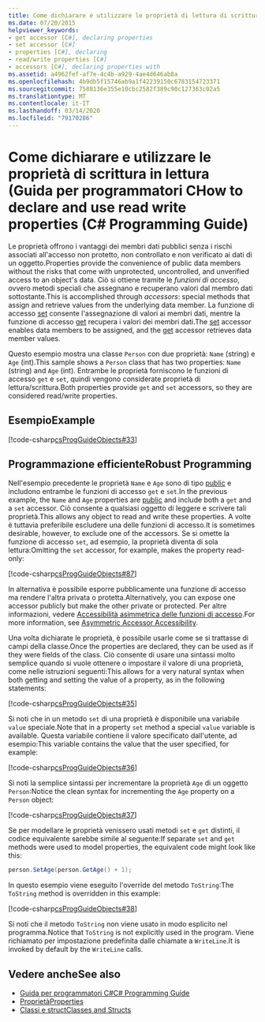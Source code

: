 ```yaml
---
title: Come dichiarare e utilizzare le proprietà di lettura di scrittura - Guida per programmatori C
ms.date: 07/20/2015
helpviewer_keywords:
- get accessor [C#], declaring properties
- set accessor [C#]
- properties [C#], declaring
- read/write properties [C#]
- accessors [C#], declaring properties with
ms.assetid: a4962fef-af7e-4c4b-a929-4ae4d646ab8a
ms.openlocfilehash: 4b9db5f15746ab9a1f42239150c6783154723371
ms.sourcegitcommit: 7588136e355e10cbc2582f389c90c127363c02a5
ms.translationtype: MT
ms.contentlocale: it-IT
ms.lasthandoff: 03/14/2020
ms.locfileid: "79170286"
---
```

# <a name="how-to-declare-and-use-read-write-properties-c-programming-guide"></a><span data-ttu-id="9f99c-102">Come dichiarare e utilizzare le proprietà di scrittura in lettura (Guida per programmatori C</span><span class="sxs-lookup"><span data-stu-id="9f99c-102">How to declare and use read write properties (C# Programming Guide)</span></span>
<span data-ttu-id="9f99c-103">Le proprietà offrono i vantaggi dei membri dati pubblici senza i rischi associati all'accesso non protetto, non controllato e non verificato ai dati di un oggetto.</span><span class="sxs-lookup"><span data-stu-id="9f99c-103">Properties provide the convenience of public data members without the risks that come with unprotected, uncontrolled, and unverified access to an object's data.</span></span> <span data-ttu-id="9f99c-104">Ciò si ottiene tramite le *funzioni di accesso*, ovvero metodi speciali che assegnano e recuperano valori dal membro dati sottostante.</span><span class="sxs-lookup"><span data-stu-id="9f99c-104">This is accomplished through *accessors*: special methods that assign and retrieve values from the underlying data member.</span></span> <span data-ttu-id="9f99c-105">La funzione di accesso [set](../../language-reference/keywords/set.md) consente l'assegnazione di valori ai membri dati, mentre la funzione di accesso [get](../../language-reference/keywords/get.md) recupera i valori dei membri dati.</span><span class="sxs-lookup"><span data-stu-id="9f99c-105">The [set](../../language-reference/keywords/set.md) accessor enables data members to be assigned, and the [get](../../language-reference/keywords/get.md) accessor retrieves data member values.</span></span>  
  
 <span data-ttu-id="9f99c-106">Questo esempio mostra una classe `Person` con due proprietà: `Name` (string) e `Age` (int).</span><span class="sxs-lookup"><span data-stu-id="9f99c-106">This sample shows a `Person` class that has two properties: `Name` (string) and `Age` (int).</span></span> <span data-ttu-id="9f99c-107">Entrambe le proprietà forniscono le funzioni di accesso `get` e `set`, quindi vengono considerate proprietà di lettura/scrittura.</span><span class="sxs-lookup"><span data-stu-id="9f99c-107">Both properties provide `get` and `set` accessors, so they are considered read/write properties.</span></span>  
  
## <a name="example"></a><span data-ttu-id="9f99c-108">Esempio</span><span class="sxs-lookup"><span data-stu-id="9f99c-108">Example</span></span>  
 [!code-csharp[csProgGuideObjects#33](~/samples/snippets/csharp/VS_Snippets_VBCSharp/csProgGuideObjects/CS/Objects.cs#33)]  
  
## <a name="robust-programming"></a><span data-ttu-id="9f99c-109">Programmazione efficiente</span><span class="sxs-lookup"><span data-stu-id="9f99c-109">Robust Programming</span></span>  
 <span data-ttu-id="9f99c-110">Nell'esempio precedente le proprietà `Name` e `Age` sono di tipo [public](../../language-reference/keywords/public.md) e includono entrambe le funzioni di accesso `get` e `set`.</span><span class="sxs-lookup"><span data-stu-id="9f99c-110">In the previous example, the `Name` and `Age` properties are [public](../../language-reference/keywords/public.md) and include both a `get` and a `set` accessor.</span></span> <span data-ttu-id="9f99c-111">Ciò consente a qualsiasi oggetto di leggere e scrivere tali proprietà.</span><span class="sxs-lookup"><span data-stu-id="9f99c-111">This allows any object to read and write these properties.</span></span> <span data-ttu-id="9f99c-112">A volte è tuttavia preferibile escludere una delle funzioni di accesso.</span><span class="sxs-lookup"><span data-stu-id="9f99c-112">It is sometimes desirable, however, to exclude one of the accessors.</span></span> <span data-ttu-id="9f99c-113">Se si omette la funzione di accesso `set`, ad esempio, la proprietà diventa di sola lettura:</span><span class="sxs-lookup"><span data-stu-id="9f99c-113">Omitting the `set` accessor, for example, makes the property read-only:</span></span>  
  
 [!code-csharp[csProgGuideObjects#87](~/samples/snippets/csharp/VS_Snippets_VBCSharp/csProgGuideObjects/CS/Objects.cs#87)]  
  
 <span data-ttu-id="9f99c-114">In alternativa è possibile esporre pubblicamente una funzione di accesso ma rendere l'altra privata o protetta.</span><span class="sxs-lookup"><span data-stu-id="9f99c-114">Alternatively, you can expose one accessor publicly but make the other private or protected.</span></span> <span data-ttu-id="9f99c-115">Per altre informazioni, vedere [Accessibilità asimmetrica delle funzioni di accesso](./restricting-accessor-accessibility.md).</span><span class="sxs-lookup"><span data-stu-id="9f99c-115">For more information, see [Asymmetric Accessor Accessibility](./restricting-accessor-accessibility.md).</span></span>  
  
 <span data-ttu-id="9f99c-116">Una volta dichiarate le proprietà, è possibile usarle come se si trattasse di campi della classe.</span><span class="sxs-lookup"><span data-stu-id="9f99c-116">Once the properties are declared, they can be used as if they were fields of the class.</span></span> <span data-ttu-id="9f99c-117">Ciò consente di usare una sintassi molto semplice quando si vuole ottenere o impostare il valore di una proprietà, come nelle istruzioni seguenti:</span><span class="sxs-lookup"><span data-stu-id="9f99c-117">This allows for a very natural syntax when both getting and setting the value of a property, as in the following statements:</span></span>  
  
 [!code-csharp[csProgGuideObjects#35](~/samples/snippets/csharp/VS_Snippets_VBCSharp/csProgGuideObjects/CS/Objects.cs#35)]  
  
 <span data-ttu-id="9f99c-118">Si noti che in un metodo `set` di una proprietà è disponibile una variabile `value` speciale.</span><span class="sxs-lookup"><span data-stu-id="9f99c-118">Note that in a property `set` method a special `value` variable is available.</span></span> <span data-ttu-id="9f99c-119">Questa variabile contiene il valore specificato dall'utente, ad esempio:</span><span class="sxs-lookup"><span data-stu-id="9f99c-119">This variable contains the value that the user specified, for example:</span></span>  
  
 [!code-csharp[csProgGuideObjects#36](~/samples/snippets/csharp/VS_Snippets_VBCSharp/csProgGuideObjects/CS/Objects.cs#36)]  
  
 <span data-ttu-id="9f99c-120">Si noti la semplice sintassi per incrementare la proprietà `Age` di un oggetto `Person`:</span><span class="sxs-lookup"><span data-stu-id="9f99c-120">Notice the clean syntax for incrementing the `Age` property on a `Person` object:</span></span>  
  
 [!code-csharp[csProgGuideObjects#37](~/samples/snippets/csharp/VS_Snippets_VBCSharp/csProgGuideObjects/CS/Objects.cs#37)]  
  
 <span data-ttu-id="9f99c-121">Se per modellare le proprietà venissero usati metodi `set` e `get` distinti, il codice equivalente sarebbe simile al seguente:</span><span class="sxs-lookup"><span data-stu-id="9f99c-121">If separate `set` and `get` methods were used to model properties, the equivalent code might look like this:</span></span>  
  
```csharp  
person.SetAge(person.GetAge() + 1);
```  
  
 <span data-ttu-id="9f99c-122">In questo esempio viene eseguito l'override del metodo `ToString`:</span><span class="sxs-lookup"><span data-stu-id="9f99c-122">The `ToString` method is overridden in this example:</span></span>  
  
 [!code-csharp[csProgGuideObjects#38](~/samples/snippets/csharp/VS_Snippets_VBCSharp/csProgGuideObjects/CS/Objects.cs#38)]  
  
 <span data-ttu-id="9f99c-123">Si noti che il metodo `ToString` non viene usato in modo esplicito nel programma.</span><span class="sxs-lookup"><span data-stu-id="9f99c-123">Notice that `ToString` is not explicitly used in the program.</span></span> <span data-ttu-id="9f99c-124">Viene richiamato per impostazione predefinita dalle chiamate a `WriteLine`.</span><span class="sxs-lookup"><span data-stu-id="9f99c-124">It is invoked by default by the `WriteLine` calls.</span></span>  
  
## <a name="see-also"></a><span data-ttu-id="9f99c-125">Vedere anche</span><span class="sxs-lookup"><span data-stu-id="9f99c-125">See also</span></span>

- [<span data-ttu-id="9f99c-126">Guida per programmatori C#</span><span class="sxs-lookup"><span data-stu-id="9f99c-126">C# Programming Guide</span></span>](../index.md)
- [<span data-ttu-id="9f99c-127">Proprietà</span><span class="sxs-lookup"><span data-stu-id="9f99c-127">Properties</span></span>](./properties.md)
- [<span data-ttu-id="9f99c-128">Classi e struct</span><span class="sxs-lookup"><span data-stu-id="9f99c-128">Classes and Structs</span></span>](./index.md)
